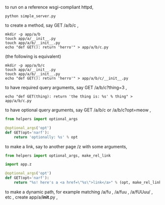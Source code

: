 to run on a reference wsgi-compliant httpd,

    python simple_server.py

to create a method, say GET /a/b/c ,

    mkdir -p app/a/b
    touch app/a/__init__.py
    touch app/a/b/__init__.py
    echo "def GET(): return 'herro'" > app/a/b/c.py

(the following is equivalent)

    mkdir -p app/a/b/c
    touch app/a/__init__.py
    touch app/a/b/__init__.py
    echo "def GET(): return 'herro'" > app/a/b/c/__init__.py

to have required query arguments, say GET /a/b/c?thing=3 ,

    echo "def GET(thing): return 'the thing is: %s' % thing" > app/a/b/c.py

to have optional query arguments, say GET /a/b/c or /a/b/c?opt=meow ,

```python
from helpers import optional_args

@optional_args('opt')
def GET(opt='narf'):
    return 'optionally: %s' % opt
```

to make a link, say to another page /z with some arguments,

```python
from helpers import optional_args, make_rel_link

import app.z

@optional_args('opt')
def GET(opt='narf'):
    return "%s! here's a <a href=\"%s\">link</a>" % (opt, make_rel_link(app.z.GET, 7, 9, c='aaaaaaa'))
```

to make a dynamic path, for example matching /a/fu , /a/fuu ,
/a/fUUuu/ , etc , create app/a/__init__.py ,

```python


```
